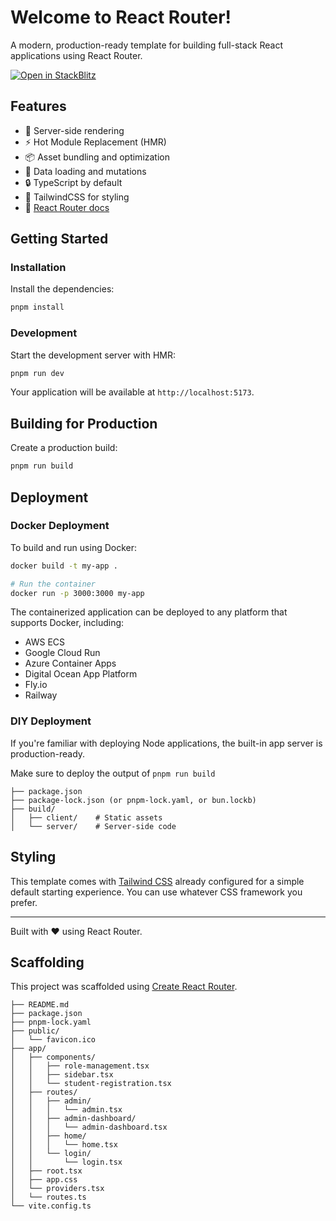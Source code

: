 # Welcome to React Router!

A modern, production-ready template for building full-stack React applications using React Router.

[![Open in StackBlitz](https://developer.stackblitz.com/img/open_in_stackblitz.svg)](https://stackblitz.com/github/remix-run/react-router-templates/tree/main/default)

## Features

- 🚀 Server-side rendering
- ⚡️ Hot Module Replacement (HMR)
- 📦 Asset bundling and optimization
- 🔄 Data loading and mutations
- 🔒 TypeScript by default
- 🎉 TailwindCSS for styling
- 📖 [React Router docs](https://reactrouter.com/)

## Getting Started

### Installation

Install the dependencies:

```bash
pnpm install
```

### Development

Start the development server with HMR:

```bash
pnpm run dev
```

Your application will be available at `http://localhost:5173`.

## Building for Production

Create a production build:

```bash
pnpm run build
```

## Deployment

### Docker Deployment

To build and run using Docker:

```bash
docker build -t my-app .

# Run the container
docker run -p 3000:3000 my-app
```

The containerized application can be deployed to any platform that supports Docker, including:

- AWS ECS
- Google Cloud Run
- Azure Container Apps
- Digital Ocean App Platform
- Fly.io
- Railway

### DIY Deployment

If you're familiar with deploying Node applications, the built-in app server is production-ready.

Make sure to deploy the output of `pnpm run build`

```
├── package.json
├── package-lock.json (or pnpm-lock.yaml, or bun.lockb)
├── build/
│   ├── client/    # Static assets
│   └── server/    # Server-side code
```

## Styling

This template comes with [Tailwind CSS](https://tailwindcss.com/) already configured for a simple default starting experience. You can use whatever CSS framework you prefer.

---

Built with ❤️ using React Router.

## Scaffolding
This project was scaffolded using [Create React Router](https://create-react-router.dev/).
```
├── README.md
├── package.json
├── pnpm-lock.yaml
├── public/
│   └── favicon.ico
├── app/
│   ├── components/
│   │   ├── role-management.tsx
│   │   ├── sidebar.tsx
│   │   └── student-registration.tsx
│   ├── routes/
│   │   ├── admin/
│   │   │   └── admin.tsx
│   │   ├── admin-dashboard/
│   │   │   └── admin-dashboard.tsx
│   │   ├── home/
│   │   │   └── home.tsx
│   │   └── login/
│   │       └── login.tsx
│   ├── root.tsx
│   ├── app.css
│   └── providers.tsx
│   └── routes.ts
└── vite.config.ts